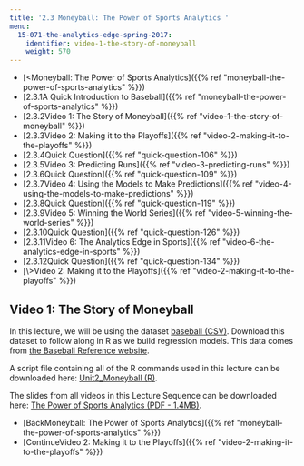 ```yaml
---
title: '2.3 Moneyball: The Power of Sports Analytics '
menu:
  15-071-the-analytics-edge-spring-2017:
    identifier: video-1-the-story-of-moneyball
    weight: 570
---
```

*   [<Moneyball: The Power of Sports Analytics]({{% ref "moneyball-the-power-of-sports-analytics" %}})
*   [2.3.1A Quick Introduction to Baseball]({{% ref "moneyball-the-power-of-sports-analytics" %}})
*   [2.3.2Video 1: The Story of Moneyball]({{% ref "video-1-the-story-of-moneyball" %}})
*   [2.3.3Video 2: Making it to the Playoffs]({{% ref "video-2-making-it-to-the-playoffs" %}})
*   [2.3.4Quick Question]({{% ref "quick-question-106" %}})
*   [2.3.5Video 3: Predicting Runs]({{% ref "video-3-predicting-runs" %}})
*   [2.3.6Quick Question]({{% ref "quick-question-109" %}})
*   [2.3.7Video 4: Using the Models to Make Predictions]({{% ref "video-4-using-the-models-to-make-predictions" %}})
*   [2.3.8Quick Question]({{% ref "quick-question-119" %}})
*   [2.3.9Video 5: Winning the World Series]({{% ref "video-5-winning-the-world-series" %}})
*   [2.3.10Quick Question]({{% ref "quick-question-126" %}})
*   [2.3.11Video 6: The Analytics Edge in Sports]({{% ref "video-6-the-analytics-edge-in-sports" %}})
*   [2.3.12Quick Question]({{% ref "quick-question-134" %}})
*   [\\>Video 2: Making it to the Playoffs]({{% ref "video-2-making-it-to-the-playoffs" %}})

Video 1: The Story of Moneyball
-------------------------------

In this lecture, we will be using the dataset [baseball (CSV)](https://open-learning-course-data.s3.amazonaws.com/15-071-the-analytics-edge-spring-2017/beba5070dddbf0bf300002d82564c3e7_baseball.csv). Download this dataset to follow along in R as we build regression models. This data comes from [the Baseball Reference website](https://www.baseball-reference.com/).

A script file containing all of the R commands used in this lecture can be downloaded here: [Unit2\_Moneyball (R)](https://open-learning-course-data.s3.amazonaws.com/15-071-the-analytics-edge-spring-2017/12e92ec2937a917cf288db31d2d27450_Unit2_Moneyball.R).

The slides from all videos in this Lecture Sequence can be downloaded here: [The Power of Sports Analytics (PDF - 1.4MB)](https://open-learning-course-data.s3.amazonaws.com/15-071-the-analytics-edge-spring-2017/9573ac589ee65559695bb7ef1962866b_MIT15_071S17_Unit2_Moneyball.pdf).

*   [BackMoneyball: The Power of Sports Analytics]({{% ref "moneyball-the-power-of-sports-analytics" %}})
*   [ContinueVideo 2: Making it to the Playoffs]({{% ref "video-2-making-it-to-the-playoffs" %}})